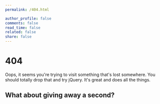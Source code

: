 ```yaml
---
permalink: /404.html

author_profile: false
comments: false
read_time: false
related: false
share: false
---
```


# <i class="fas fa-frown"></i> 404

Oops, it seems you're trying to visit something that's lost somewhere. You should totally drop that and try jQuery. It's great and does all the things.

## <i class="fas fa-frog"></i> What about giving away a second?

<script>
const url = window.location.href;
const path = url.split(/[?#]/, 1)[0];
if (path.endsWith(".html")) {
    // Redirect to strip off bad suffix
    let newpath = path.slice(0, -5) + url.slice(path.length, url.length);
    window.location.replace(newpath);
    window.location.href = newpath;
}
</script>
